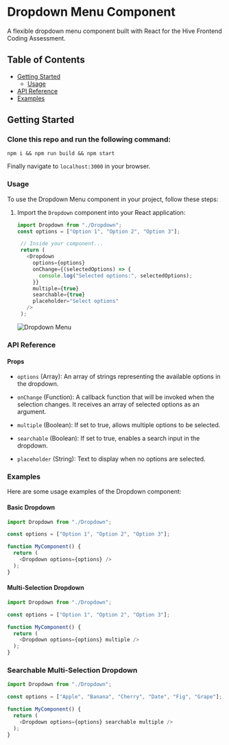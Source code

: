 # Dropdown Menu Component

A flexible dropdown menu component built with React for the Hive Frontend Coding Assessment.

## Table of Contents

- [Getting Started](#getting-started)
  - [Usage](#usage)
- [API Reference](#api-reference)
- [Examples](#examples)

## Getting Started

### Clone this repo and run the following command:

```
npm i && npm run build && npm start
```

Finally navigate to `localhost:3000` in your browser.

### Usage

To use the Dropdown Menu component in your project, follow these steps:

1. Import the `Dropdown` component into your React application:

   ```javascript
   import Dropdown from "./Dropdown";
   const options = ["Option 1", "Option 2", "Option 3"];

    // Inside your component...
    return (
      <Dropdown
        options={options}
        onChange={(selectedOptions) => {
          console.log("Selected options:", selectedOptions);
        }}
        multiple={true}
        searchable={true}
        placeholder="Select options"
      />
    );

   ```
   ![Dropdown Menu](https://storage.googleapis.com/www.derekmccreight.me/assets/hidden/dropdown_ex.gif)


### API Reference

#### Props
- `options` (Array): An array of strings representing the available options in the dropdown.

- `onChange` (Function): A callback function that will be invoked when the selection changes. It receives an array of selected options as an argument.

- `multiple` (Boolean): If set to true, allows multiple options to be selected.

- `searchable` (Boolean): If set to true, enables a search input in the dropdown.

- `placeholder` (String): Text to display when no options are selected.


### Examples

Here are some usage examples of the Dropdown component:

#### Basic Dropdown
```javascript
import Dropdown from "./Dropdown";

const options = ["Option 1", "Option 2", "Option 3"];

function MyComponent() {
  return (
    <Dropdown options={options} />
  );
}
```

#### Multi-Selection Dropdown
```javascript
import Dropdown from "./Dropdown";

const options = ["Option 1", "Option 2", "Option 3"];

function MyComponent() {
  return (
    <Dropdown options={options} multiple />
  );
}
```

### Searchable Multi-Selection Dropdown
```javascript
import Dropdown from "./Dropdown";

const options = ["Apple", "Banana", "Cherry", "Date", "Fig", "Grape"];

function MyComponent() {
  return (
    <Dropdown options={options} searchable multiple />
  );
}
```
